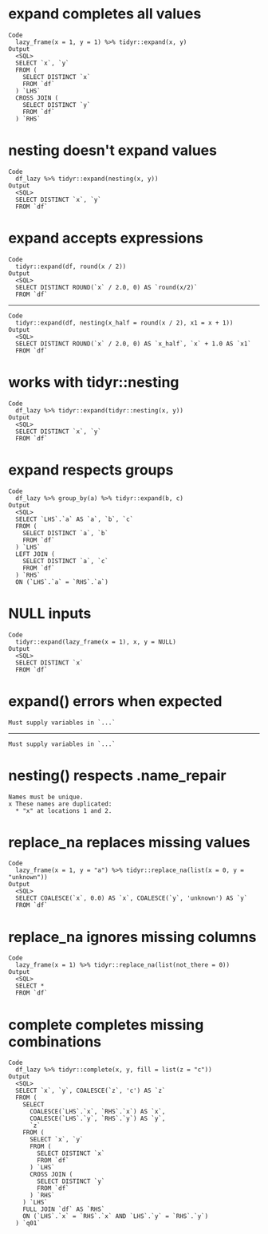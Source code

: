 # expand completes all values

    Code
      lazy_frame(x = 1, y = 1) %>% tidyr::expand(x, y)
    Output
      <SQL>
      SELECT `x`, `y`
      FROM (
        SELECT DISTINCT `x`
        FROM `df`
      ) `LHS`
      CROSS JOIN (
        SELECT DISTINCT `y`
        FROM `df`
      ) `RHS`

# nesting doesn't expand values

    Code
      df_lazy %>% tidyr::expand(nesting(x, y))
    Output
      <SQL>
      SELECT DISTINCT `x`, `y`
      FROM `df`

# expand accepts expressions

    Code
      tidyr::expand(df, round(x / 2))
    Output
      <SQL>
      SELECT DISTINCT ROUND(`x` / 2.0, 0) AS `round(x/2)`
      FROM `df`

---

    Code
      tidyr::expand(df, nesting(x_half = round(x / 2), x1 = x + 1))
    Output
      <SQL>
      SELECT DISTINCT ROUND(`x` / 2.0, 0) AS `x_half`, `x` + 1.0 AS `x1`
      FROM `df`

# works with tidyr::nesting

    Code
      df_lazy %>% tidyr::expand(tidyr::nesting(x, y))
    Output
      <SQL>
      SELECT DISTINCT `x`, `y`
      FROM `df`

# expand respects groups

    Code
      df_lazy %>% group_by(a) %>% tidyr::expand(b, c)
    Output
      <SQL>
      SELECT `LHS`.`a` AS `a`, `b`, `c`
      FROM (
        SELECT DISTINCT `a`, `b`
        FROM `df`
      ) `LHS`
      LEFT JOIN (
        SELECT DISTINCT `a`, `c`
        FROM `df`
      ) `RHS`
      ON (`LHS`.`a` = `RHS`.`a`)

# NULL inputs

    Code
      tidyr::expand(lazy_frame(x = 1), x, y = NULL)
    Output
      <SQL>
      SELECT DISTINCT `x`
      FROM `df`

# expand() errors when expected

    Must supply variables in `...`

---

    Must supply variables in `...`

# nesting() respects .name_repair

    Names must be unique.
    x These names are duplicated:
      * "x" at locations 1 and 2.

# replace_na replaces missing values

    Code
      lazy_frame(x = 1, y = "a") %>% tidyr::replace_na(list(x = 0, y = "unknown"))
    Output
      <SQL>
      SELECT COALESCE(`x`, 0.0) AS `x`, COALESCE(`y`, 'unknown') AS `y`
      FROM `df`

# replace_na ignores missing columns

    Code
      lazy_frame(x = 1) %>% tidyr::replace_na(list(not_there = 0))
    Output
      <SQL>
      SELECT *
      FROM `df`

# complete completes missing combinations

    Code
      df_lazy %>% tidyr::complete(x, y, fill = list(z = "c"))
    Output
      <SQL>
      SELECT `x`, `y`, COALESCE(`z`, 'c') AS `z`
      FROM (
        SELECT
          COALESCE(`LHS`.`x`, `RHS`.`x`) AS `x`,
          COALESCE(`LHS`.`y`, `RHS`.`y`) AS `y`,
          `z`
        FROM (
          SELECT `x`, `y`
          FROM (
            SELECT DISTINCT `x`
            FROM `df`
          ) `LHS`
          CROSS JOIN (
            SELECT DISTINCT `y`
            FROM `df`
          ) `RHS`
        ) `LHS`
        FULL JOIN `df` AS `RHS`
        ON (`LHS`.`x` = `RHS`.`x` AND `LHS`.`y` = `RHS`.`y`)
      ) `q01`

